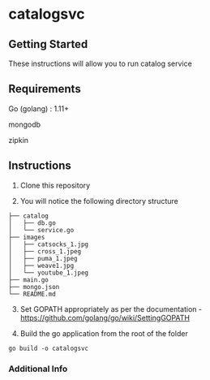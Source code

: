 # catalogsvc

## Getting Started

These instructions will allow you to run catalog service

## Requirements

Go (golang) : 1.11+

mongodb 

zipkin

## Instructions

1. Clone this repository 


2. You will notice the following directory structure

``` 
├── catalog
│   ├── db.go
│   └── service.go
├── images
│   ├── catsocks_1.jpg
│   ├── cross_1.jpeg
│   ├── puma_1.jpeg
│   ├── weave1.jpg
│   └── youtube_1.jpeg
├── main.go
├── mongo.json
└── README.md
```

3. Set GOPATH appropriately as per the documentation - https://github.com/golang/go/wiki/SettingGOPATH

4. Build the go application from the root of the folder

``` go build -o catalogsvc ```





### Additional Info